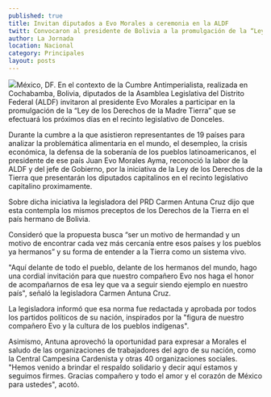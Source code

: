 ```yaml
---
published: true
title: Invitan diputados a Evo Morales a ceremonia en la ALDF
twitt: Convocaron al presidente de Bolivia a la promulgación de la “Ley de los Derechos de la Madre Tierra.
author: La Jornada
location: Nacional
category: Principales
layout: posts
---
```


![](http://i.imgur.com/JtSnrw0m.jpg)México, DF. En el contexto de la Cumbre Antimperialista, realizada en Cochabamba, Bolivia, diputados de la Asamblea Legislativa del Distrito Federal (ALDF) invitaron al presidente Evo Morales a participar en la promulgación de la “Ley de los Derechos de la Madre Tierra” que se efectuará los próximos días en el recinto legislativo de Donceles.

Durante la cumbre a la que asistieron representantes de 19 países para analizar la problemática alimentaria en el mundo, el desempleo, la crisis económica, la defensa de la soberanía de los pueblos latinoamericanos, el presidente de ese país Juan Evo Morales Ayma, reconoció la labor de la ALDF y del jefe de Gobierno, por la iniciativa de la Ley de los Derechos de la Tierra que presentarán los diputados capitalinos en el recinto legislativo capitalino proximamente.

Sobre dicha iniciativa la legisladora del PRD Carmen Antuna Cruz dijo que esta contempla los mismos preceptos de los Derechos de la Tierra en el país hermano de Bolivia.

Consideró que la propuesta busca  “ser un motivo de hermandad y un motivo de encontrar cada vez más cercanía entre esos países y los pueblos ya hermanos” y su forma de entender a la Tierra  como un sistema vivo.  

"Aquí delante de todo el pueblo, delante de los hermanos del mundo, hago una cordial invitación para que nuestro compañero Evo nos haga el honor de acompañarnos de esa ley que va a seguir siendo ejemplo en nuestro país", señaló la legisladora Carmen Antuna Cruz. 

La legisladora informó que esa norma fue redactada y aprobada por todos los partidos políticos de su nación, inspirados por la "figura de nuestro compañero Evo y la cultura de los pueblos indígenas". 

Asimismo, Antuna aprovechó la oportunidad para expresar a Morales el saludo de las organizaciones de trabajadores del agro de su nación, como la Central Campesina Cardenista y otras 40 organizaciones sociales. "Hemos venido a brindar el respaldo solidario y decir aquí estamos y seguimos firmes. Gracias compañero y todo el amor y el corazón de México para ustedes", acotó.
